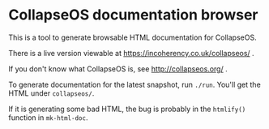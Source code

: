 # CollapseOS documentation browser

This is a tool to generate browsable HTML documentation for CollapseOS.

There is a live version viewable at https://incoherency.co.uk/collapseos/ .

If you don't know what CollapseOS is, see http://collapseos.org/ .

To generate documentation for the latest snapshot, run `./run`. You'll get the HTML
under `collapseos/`.

If it is generating some bad HTML, the bug is probably in the `htmlify()` function in `mk-html-doc`.
